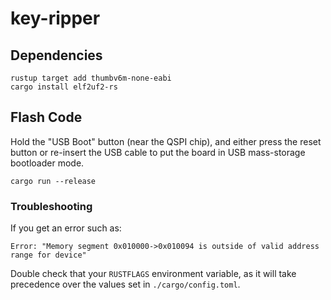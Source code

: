 # key-ripper

## Dependencies

```
rustup target add thumbv6m-none-eabi
cargo install elf2uf2-rs
```

## Flash Code

Hold the "USB Boot" button (near the QSPI chip), and either press the reset button or re-insert the USB cable to put the board in USB mass-storage bootloader mode.

```
cargo run --release
```

### Troubleshooting

If you get an error such as:

```
Error: "Memory segment 0x010000->0x010094 is outside of valid address range for device"
```

Double check that your `RUSTFLAGS` environment variable, as it will take precedence over the values set in `./cargo/config.toml`.
